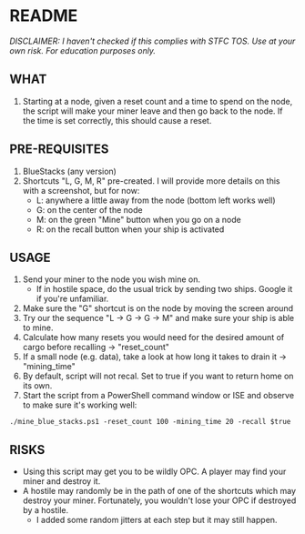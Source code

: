 # README
*DISCLAIMER: I haven't checked if this complies with STFC TOS. Use at your own risk. For education purposes only.*

## WHAT
1. Starting at a node, given a reset count and a time to spend on the node, the script will make your miner leave and then go back to the node. If the time is set correctly, this should cause a reset.

## PRE-REQUISITES
1. BlueStacks (any version)
1. Shortcuts "L, G, M, R" pre-created. I will provide more details on this with a screenshot, but for now:
    * L: anywhere a little away from the node (bottom left works well)
    * G: on the center of the node
    * M: on the green "Mine" button when you go on a node
    * R: on the recall button when your ship is activated

## USAGE
1. Send your miner to the node you wish mine on.
    * If in hostile space, do the usual trick by sending two ships. Google it if you're unfamiliar.
1. Make sure the "G" shortcut is on the node by moving the screen around
1. Try our the sequence "L -> G -> G -> M" and make sure your ship is able to mine.
1. Calculate how many resets you would need for the desired amount of cargo before recalling -> "reset_count"
1. If a small node (e.g. data), take a look at how long it takes to drain it -> "mining_time"
1. By default, script will not recal. Set to true if you want to return home on its own.
1. Start the script from a PowerShell command window or ISE and observe to make sure it's working well:

`./mine_blue_stacks.ps1 -reset_count 100 -mining_time 20 -recall $true`

## RISKS
* Using this script may get you to be wildly OPC. A player may find your miner and destroy it.
* A hostile may randomly be in the path of one of the shortcuts which may destroy your miner. Fortunately, you wouldn't lose your OPC if destroyed by a hostile.
    *  I added some random jitters at each step but it may still happen.
